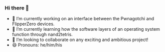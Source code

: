 ### Hi there 👋

- 🔭 I’m currently working on an interface between the Pwnagotchi and FlipperZero devices.
- 🌱 I’m currently learning how the software layers of an operating system function through nand2tetris.
- 👯 I’m looking to collaborate on any exciting and ambitious project!
- 😄 Pronouns: he/him/his
